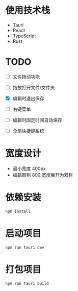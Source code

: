# 使用技术栈

- Tauri
- React
- TypeScript
- Rust

# TODO

- [ ] 文件拖动功能

- [ ] 拖放打开文件/文件夹

- [x] 编辑时退出保存

- [ ] 右键菜单

- [ ] 编辑时固定时间自动保存

- [ ] 全局快捷键系统

# 宽度设计

- 最小宽度 400px
- 编辑器到 800 宽度展开为双栏

# 依赖安装

```bash
npm install
```

# 启动项目

```bash
npm run tauri dev
```

# 打包项目

```bash
npm run tauri build
```
